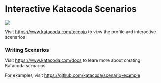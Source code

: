 # Interactive Katacoda Scenarios

[![](http://shields.katacoda.com/katacoda/tecnojp/count.svg)](https://www.katacoda.com/tecnojp "Get your profile on Katacoda.com")

Visit https://www.katacoda.com/tecnojp to view the profile and interactive scenarios

### Writing Scenarios
Visit https://www.katacoda.com/docs to learn more about creating Katacoda scenarios

For examples, visit https://github.com/katacoda/scenario-example
